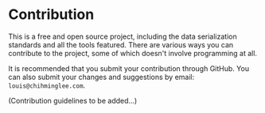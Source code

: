 # Contribution

This is a free and open source project, including the data serialization standards and all the tools featured.
There are various ways you can contribute to the project, some of which doesn't involve programming at all.

It is recommended that you submit your contribution through GitHub.
You can also submit your changes and suggestions by email: `louis@chihminglee.com`.

(Contribution guidelines to be added...)
